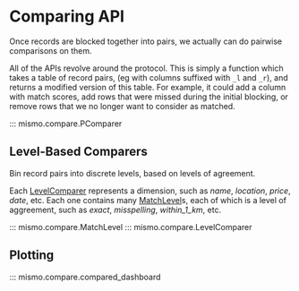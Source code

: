 # Comparing API

Once records are blocked together into pairs, we actually can do pairwise
comparisons on them.

All of the APIs revolve around the [](mismo.compare.PComparer) protocol.
This is simply a function which takes a table of record pairs,
(eg with columns suffixed with `_l` and `_r`), and returns a modified
version of this table. For example, it could add a column with match scores,
add rows that were missed during the initial blocking, or remove rows
that we no longer want to consider as matched.

::: mismo.compare.PComparer

## Level-Based Comparers

Bin record pairs into discrete levels, based on levels of agreement.

Each [LevelComparer](#mismo.compare.LevelComparer) represents a dimension,
such as *name*, *location*, *price*, *date*, etc.
Each one contains many [MatchLevel](#mismo.compare.MatchLevel)s,
each of which is a level of aggreement,
such as *exact*, *misspelling*, *within_1_km*, etc.

::: mismo.compare.MatchLevel
::: mismo.compare.LevelComparer

## Plotting

::: mismo.compare.compared_dashboard

